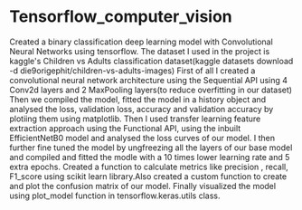 # Tensorflow_computer_vision
Created a binary classification deep learning model with Convolutional Neural Networks using tensorflow.
The dataset I used in the project is kaggle's Children vs Adults classification dataset(kaggle datasets download -d die9origephit/children-vs-adults-images)
First of all I created a  convolutional neural network architecture using the Sequential API using 4 Conv2d layers and 2 MaxPooling layers(to reduce overfitting in our dataset)
Then we compiled the model, fitted the model in a history object and analysed the loss, validation loss, accuracy and validation accuracy by plotiing them using matplotlib. 
Then I used transfer learning feature extraction approach using the Functional API, using the inbuilt EfficientNetB0 model and  analysed the loss curves of our model.
I then further fine tuned the model by ungfreezing all the layers of our base model and compiled and fitted the modle with a 10 times lower learning rate and 5 extra epochs.
Created a function to calculate metrics like precision , recall, F1_score using scikit learn library.Also created a custom function to create and plot  the confusion matrix of our model.
Finally visualized the model using plot_model function in tensorflow.keras.utils class.
